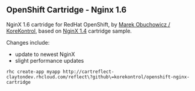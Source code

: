 ## OpenShift Cartridge - Nginx 1.6

NginX 1.6 cartridge for RedHat OpenShift, by <a href="https://www.korekontrol.eu/">Marek Obuchowicz / KoreKontrol</a>,
based on <a href="https://github.com/gsterjov/openshift-nginx-cartridge">NginX 1.4</a> cartridge sample.

Changes include:
 - update to newest NginX
 - slight performance updates

```
rhc create-app myapp http://cartreflect-claytondev.rhcloud.com/reflect\?github\=korekontrol/openshift-nginx-cartridge
```
